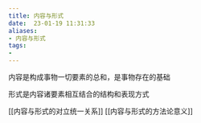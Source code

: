 ```yaml
---
title: 内容与形式
date:  23-01-19 11:31:33
aliases: 
- 内容与形式
tags: 
- 
---
```


内容是构成事物一切要素的总和，是事物存在的基础

形式是内容诸要素相互结合的结构和表现方式

[[内容与形式的对立统一关系]]
[[内容与形式的方法论意义]]
